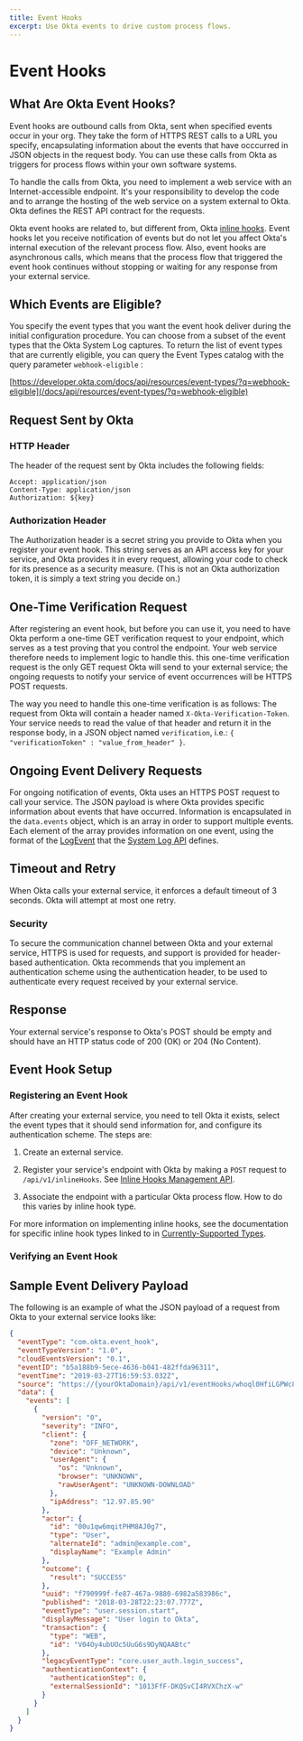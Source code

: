 ```yaml
---
title: Event Hooks
excerpt: Use Okta events to drive custom process flows.
---
```


# Event Hooks

<ApiLifecycle access="ea" />

## What Are Okta Event Hooks?

Event hooks are outbound calls from Okta, sent when specified events occur in your org. They take the form of HTTPS REST calls to a URL you specify, encapsulating information about the events that have occcurred in JSON objects in the request body. You can use these calls from Okta as triggers for process flows within your own software systems.

To handle the calls from Okta, you need to implement a web service with an Internet-accessible endpoint. It's your responsibility to develop the code and to arrange the hosting of the web service on a system external to Okta. Okta defines the REST API contract for the requests.

Okta event hooks are related to, but different from, Okta [inline hooks](/use_cases/inline_hooks/). Event hooks let you receive notification of events but do not let you affect Okta's internal execution of the relevant process flow. Also, event hooks are asynchronous calls, which means that the process flow that triggered the event hook continues without stopping or waiting for any response from your external service.

## Which Events are Eligible?

You specify the event types that you want the event hook deliver during the initial configuration procedure. You can choose from a subset of the event types that the Okta System Log captures. To return the list of event types that are currently eligible, you can query the Event Types catalog with the query parameter `webhook-eligible` :

[https://developer.okta.com/docs/api/resources/event-types/?q=webhook-eligible](/docs/api/resources/event-types/?q=webhook-eligible)

## Request Sent by Okta

### HTTP Header

The header of the request sent by Okta includes the following fields:

```http
Accept: application/json
Content-Type: application/json
Authorization: ${key}
```

### Authorization Header

The Authorization header is a secret string you provide to Okta when you register your event hook. This string serves as an API access key for your service, and Okta provides it in every request, allowing your code to check for its presence as a security measure. (This is not an Okta authorization token, it is simply a text string you decide on.)

## One-Time Verification Request

After registering an event hook, but before you can use it, you need to have Okta perform a one-time GET verification request to your endpoint, which serves as a test proving that you control the endpoint. Your web service therefore needs to implement logic to handle this. this one-time verification request is the only GET request Okta will send to your external service; the ongoing requests to notify your service of event occurrences will be HTTPS POST requests. 

The way you need to handle this one-time verification is as follows: The request from Okta will contain a header named `X-Okta-Verification-Token`. Your service needs to read the value of that header and return it in the response body, in a JSON object named `verification`, i.e.: `{ "verificationToken" : "value_from_header" }`.

## Ongoing Event Delivery Requests

For ongoing notification of events, Okta uses an HTTPS POST request to call your service. The JSON payload is where Okta provides specific information about events that have occurred. Information is encapsulated in the `data.events` object, which is an array in order to support multiple events. Each element of the array provides information on one event, using the format of the [LogEvent](/docs/api/resources/system_log/#example-logevent-object) that the [System Log API](/docs/api/resources/system_log/) defines.

## Timeout and Retry

When Okta calls your external service, it enforces a default timeout of 3 seconds. Okta will attempt at most one retry.

### Security

To secure the communication channel between Okta and your external service, HTTPS is used for requests, and support is provided for header-based authentication. Okta recommends that you implement an authentication scheme using the authentication header, to be used to authenticate every request received by your external service.

## Response

Your external service's response to Okta's POST should be empty and should have an HTTP status code of 200 (OK) or 204 (No Content).

## Event Hook Setup

### Registering an Event Hook

After creating your external service, you need to tell Okta it exists, select the event types that it should send information for, and configure its authentication scheme. The steps are:

1. Create an external service.

1. Register your service's endpoint with Okta by making a `POST` request to `/api/v1/inlineHooks`. See [Inline Hooks Management API](/docs/api/resources/inline-hooks).

1. Associate the endpoint with a particular Okta process flow. How to do this varies by inline hook type.

For more information on implementing inline hooks, see the documentation for specific inline hook types linked to in [Currently-Supported Types](#currently-supported-types).

### Verifying an Event Hook



## Sample Event Delivery Payload

The following is an example of what the JSON payload of a request from Okta to your external service looks like:

```json
{
  "eventType": "com.okta.event_hook",
  "eventTypeVersion": "1.0",
  "cloudEventsVersion": "0.1",
  "eventID": "b5a188b9-5ece-4636-b041-482ffda96311",
  "eventTime": "2019-03-27T16:59:53.032Z",
  "source": "https://{yourOktaDomain}/api/v1/eventHooks/whoql0HfiLGPWc8Jx0g3",
  "data": {
    "events": [
      {
        "version": "0",
        "severity": "INFO",
        "client": {
          "zone": "OFF_NETWORK",
          "device": "Unknown",
          "userAgent": {
            "os": "Unknown",
            "browser": "UNKNOWN",
            "rawUserAgent": "UNKNOWN-DOWNLOAD"
          },
          "ipAddress": "12.97.85.90"
        },
        "actor": {
          "id": "00u1qw6mqitPHM8AJ0g7",
          "type": "User",
          "alternateId": "admin@example.com",
          "displayName": "Example Admin"
        },
        "outcome": {
          "result": "SUCCESS"
        },
        "uuid": "f790999f-fe87-467a-9880-6982a583986c",
        "published": "2018-03-28T22:23:07.777Z",
        "eventType": "user.session.start",
        "displayMessage": "User login to Okta",
        "transaction": {
          "type": "WEB",
          "id": "V04Oy4ubUOc5UuG6s9DyNQAABtc"
        },
        "legacyEventType": "core.user_auth.login_success",
        "authenticationContext": {
          "authenticationStep": 0,
          "externalSessionId": "1013FfF-DKQSvCI4RVXChzX-w"
        }
      }
    ]
  }
}
```
